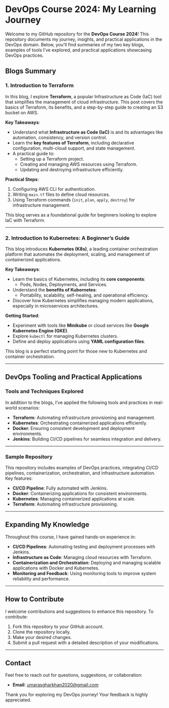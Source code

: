 # DevOps Course 2024: My Learning Journey

Welcome to my GitHub repository for the **DevOps Course 2024**! This repository documents my journey, insights, and practical applications in the DevOps domain. Below, you'll find summaries of my two key blogs, examples of tools I’ve explored, and practical applications showcasing DevOps practices.

## Blogs Summary

### 1. Introduction to Terraform
In this blog, I explore **Terraform**, a popular Infrastructure as Code (IaC) tool that simplifies the management of cloud infrastructure. This post covers the basics of Terraform, its benefits, and a step-by-step guide to creating an S3 bucket on AWS.

**Key Takeaways**:
- Understand what **Infrastructure as Code (IaC)** is and its advantages like automation, consistency, and version control.
- Learn the **key features of Terraform**, including declarative configuration, multi-cloud support, and state management.
- A practical guide to:
  - Setting up a Terraform project.
  - Creating and managing AWS resources using Terraform.
  - Updating and destroying infrastructure efficiently.

**Practical Steps**:
1. Configuring AWS CLI for authentication.
2. Writing `main.tf` files to define cloud resources.
3. Using Terraform commands (`init`, `plan`, `apply`, `destroy`) for infrastructure management.

This blog serves as a foundational guide for beginners looking to explore IaC with Terraform.

---

### 2. Introduction to Kubernetes: A Beginner’s Guide
This blog introduces **Kubernetes (K8s)**, a leading container orchestration platform that automates the deployment, scaling, and management of containerized applications.

**Key Takeaways**:
- Learn the basics of Kubernetes, including its **core components**:
  - Pods, Nodes, Deployments, and Services.
- Understand the **benefits of Kubernetes**:
  - Portability, scalability, self-healing, and operational efficiency.
- Discover how Kubernetes simplifies managing modern applications, especially in microservices architectures.

**Getting Started**:
- Experiment with tools like **Minikube** or cloud services like **Google Kubernetes Engine (GKE)**.
- Explore `kubectl` for managing Kubernetes clusters.
- Define and deploy applications using **YAML configuration files**.

This blog is a perfect starting point for those new to Kubernetes and container orchestration.

---

## DevOps Tooling and Practical Applications

### Tools and Techniques Explored
In addition to the blogs, I’ve applied the following tools and practices in real-world scenarios:
- **Terraform**: Automating infrastructure provisioning and management.
- **Kubernetes**: Orchestrating containerized applications efficiently.
- **Docker**: Ensuring consistent development and deployment environments.
- **Jenkins**: Building CI/CD pipelines for seamless integration and delivery.

---

### Sample Repository
This repository includes examples of DevOps practices, integrating CI/CD pipelines, containerization, orchestration, and infrastructure automation. Key features:
- **CI/CD Pipeline**: Fully automated with Jenkins.
- **Docker**: Containerizing applications for consistent environments.
- **Kubernetes**: Managing containerized applications at scale.
- **Terraform**: Automating infrastructure provisioning.

---

## Expanding My Knowledge

Throughout this course, I have gained hands-on experience in:
- **CI/CD Pipelines**: Automating testing and deployment processes with Jenkins.
- **Infrastructure as Code**: Managing cloud resources with Terraform.
- **Containerization and Orchestration**: Deploying and managing scalable applications with Docker and Kubernetes.
- **Monitoring and Feedback**: Using monitoring tools to improve system reliability and performance.

---

## How to Contribute

I welcome contributions and suggestions to enhance this repository. To contribute:
1. Fork this repository to your GitHub account.
2. Clone the repository locally.
3. Make your desired changes.
4. Submit a pull request with a detailed description of your modifications.

---

## Contact

Feel free to reach out for questions, suggestions, or collaboration:
- **Email**: [umarasgharkhan2020@gmail.com](mailto:umarasgharkhan2020@gmail.com)

Thank you for exploring my DevOps journey! Your feedback is highly appreciated.
